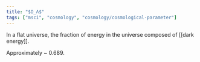 ```yaml
---
title: "$Ω_Λ$"
tags: ["msci", "cosmology", "cosmology/cosmological-parameter"]
--- 
```


In a flat universe, the fraction of energy in the universe composed of [[dark energy]].

Approximately ~ 0.689.